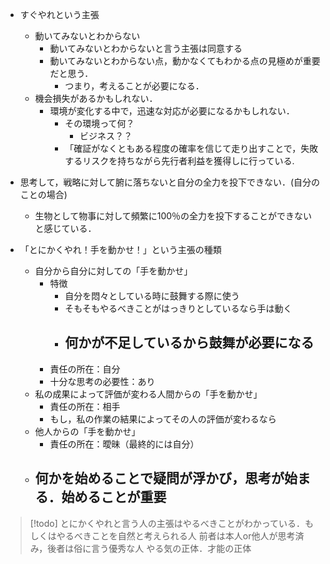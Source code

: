 - すぐやれという主張
	- 動いてみないとわからない
		- 動いてみないとわからないと言う主張は同意する
		- 動いてみないとわからない点，動かなくてもわかる点の見極めが重要だと思う．
			- つまり，考えることが必要になる．
	- 機会損失があるかもしれない．
		- 環境が変化する中で，迅速な対応が必要になるかもしれない．
			- その環境って何？
				- ビジネス？？
			- 「確証がなくともある程度の確率を信じて走り出すことで，失敗するリスクを持ちながら先行者利益を獲得しに行っている.

- 思考して，戦略に対して腑に落ちないと自分の全力を投下できない．(自分のことの場合)
	- 生物として物事に対して頻繁に100％の全力を投下することができないと感じている．

- 「とにかくやれ！手を動かせ！」という主張の種類
	- 自分から自分に対しての「手を動かせ」
		- 特徴
			- 自分を悶々としている時に鼓舞する際に使う
			- そもそもやるべきことがはっきりとしているなら手は動く
			- 何かが不足しているから鼓舞が必要になる
				- 
		- 責任の所在：自分 
		- 十分な思考の必要性：あり
	- 私の成果によって評価が変わる人間からの「手を動かせ」
		- 責任の所在：相手
		- もし，私の作業の結果によってその人の評価が変わるなら
	- 他人からの「手を動かせ」
		- 責任の所在：曖昧（最終的には自分）
	- **何かを始めることで疑問が浮かび，思考が始まる．始めることが重要**
		- 

> [!todo]
> とにかくやれと言う人の主張はやるべきことがわかっている．もしくはやるべきことを自然と考えられる人
> 前者は本人or他人が思考済み，後者は俗に言う優秀な人
> やる気の正体．才能の正体
